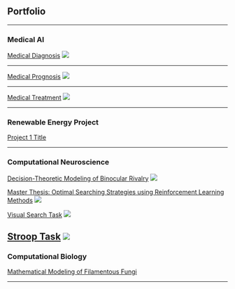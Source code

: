 ## Portfolio

---

### Medical AI

[Medical Diagnosis](/sample_page)
<img src="images/comingsoon.jpeg?raw=true"/>

---
[Medical Prognosis](/pdf/sample_presentation.pdf)
<img src="images/comingsoon.jpeg?raw=true"/>

---
[Medical Treatment](http://example.com/)
<img src="images/comingsoon.jpeg?raw=true"/>

---

### Renewable Energy Project

[Project 1 Title](http://example.com/)

---

### Computational Neuroscience

[Decision-Theoretic Modeling of Binocular Rivalry](http://example.com/)
<img src="images/comingsoon.jpeg?raw=true"/>

[Master Thesis: Optimal Searching Strategies using Reinforcement Learning Methods](http://example.com/)
<img src="images/comingsoon.jpeg?raw=true"/>

[Visual Search Task](http://example.com/)
<img src="images/comingsoon.jpeg?raw=true"/>

[Stroop Task](http://example.com/)
<img src="images/comingsoon.jpeg?raw=true"/>
---

### Computational Biology

[Mathematical Modeling of Filamentous Fungi](http://www.dyco.fr/index.php/DREAMS)

---
